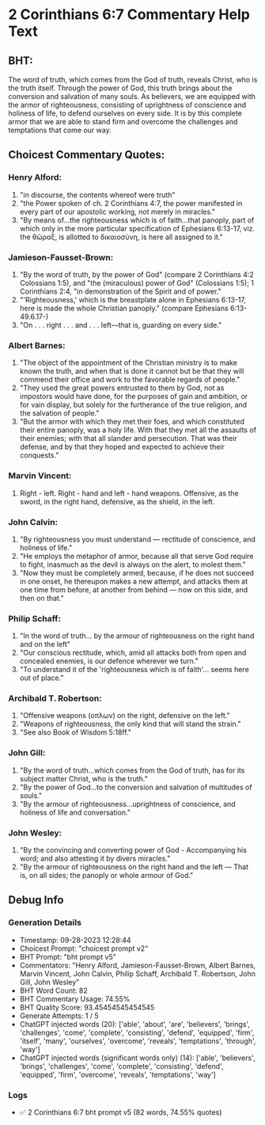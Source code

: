 # 2 Corinthians 6:7 Commentary Help Text

## BHT:
The word of truth, which comes from the God of truth, reveals Christ, who is the truth itself. Through the power of God, this truth brings about the conversion and salvation of many souls. As believers, we are equipped with the armor of righteousness, consisting of uprightness of conscience and holiness of life, to defend ourselves on every side. It is by this complete armor that we are able to stand firm and overcome the challenges and temptations that come our way.

## Choicest Commentary Quotes:
### Henry Alford:
1. "in discourse, the contents whereof were truth"
2. "the Power spoken of ch. 2 Corinthians 4:7, the power manifested in every part of our apostolic working, not merely in miracles."
3. "By means of...the righteousness which is of faith...that panoply, part of which only in the more particular specification of Ephesians 6:13-17, viz. the θῶραξ, is allotted to δικαιοσύνη, is here all assigned to it."

### Jamieson-Fausset-Brown:
1. "By the word of truth, by the power of God" (compare 2 Corinthians 4:2 Colossians 1:5), and "the (miraculous) power of God" (Colossians 1:5); 1 Corinthians 2:4, "in demonstration of the Spirit and of power."
2. "'Righteousness,' which is the breastplate alone in Ephesians 6:13-17, here is made the whole Christian panoply." (compare Ephesians 6:13-49.6.17-)
3. "On . . . right . . . and . . . left—that is, guarding on every side."

### Albert Barnes:
1. "The object of the appointment of the Christian ministry is to make known the truth, and when that is done it cannot but be that they will commend their office and work to the favorable regards of people."
2. "They used the great powers entrusted to them by God, not as impostors would have done, for the purposes of gain and ambition, or for vain display, but solely for the furtherance of the true religion, and the salvation of people."
3. "But the armor with which they met their foes, and which constituted their entire panoply, was a holy life. With that they met all the assaults of their enemies; with that all slander and persecution. That was their defense, and by that they hoped and expected to achieve their conquests."

### Marvin Vincent:
1. Right - left. Right - hand and left - hand weapons. Offensive, as the sword, in the right hand, defensive, as the shield, in the left.

### John Calvin:
1. "By righteousness you must understand — rectitude of conscience, and holiness of life."
2. "He employs the metaphor of armor, because all that serve God require to fight, inasmuch as the devil is always on the alert, to molest them."
3. "Now they must be completely armed, because, if he does not succeed in one onset, he thereupon makes a new attempt, and attacks them at one time from before, at another from behind — now on this side, and then on that."

### Philip Schaff:
1. "In the word of truth... by the armour of righteousness on the right hand and on the left" 
2. "Our conscious rectitude, which, amid all attacks both from open and concealed enemies, is our defence wherever we turn."
3. "To understand it of the 'righteousness which is of faith'... seems here out of place."

### Archibald T. Robertson:
1. "Offensive weapons (οπλων) on the right, defensive on the left."
2. "Weapons of righteousness, the only kind that will stand the strain."
3. "See also Book of Wisdom 5:18ff."

### John Gill:
1. "By the word of truth...which comes from the God of truth, has for its subject matter Christ, who is the truth."
2. "By the power of God...to the conversion and salvation of multitudes of souls."
3. "By the armour of righteousness...uprightness of conscience, and holiness of life and conversation."

### John Wesley:
1. "By the convincing and converting power of God - Accompanying his word; and also attesting it by divers miracles."
2. "By the armour of righteousness on the right hand and the left — That is, on all sides; the panoply or whole armour of God."


## Debug Info
### Generation Details
- Timestamp: 09-28-2023 12:28:44
- Choicest Prompt: "choicest prompt v2"
- BHT Prompt: "bht prompt v5"
- Commentators: "Henry Alford, Jamieson-Fausset-Brown, Albert Barnes, Marvin Vincent, John Calvin, Philip Schaff, Archibald T. Robertson, John Gill, John Wesley"
- BHT Word Count: 82
- BHT Commentary Usage: 74.55%
- BHT Quality Score: 93.45454545454545
- Generate Attempts: 1 / 5
- ChatGPT injected words (20):
	['able', 'about', 'are', 'believers', 'brings', 'challenges', 'come', 'complete', 'consisting', 'defend', 'equipped', 'firm', 'itself', 'many', 'ourselves', 'overcome', 'reveals', 'temptations', 'through', 'way']
- ChatGPT injected words (significant words only) (14):
	['able', 'believers', 'brings', 'challenges', 'come', 'complete', 'consisting', 'defend', 'equipped', 'firm', 'overcome', 'reveals', 'temptations', 'way']

### Logs
- ✅ 2 Corinthians 6:7 bht prompt v5 (82 words, 74.55% quotes)